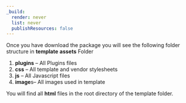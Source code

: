 ```yaml
---
_build:
  render: never
  list: never
  publishResources: false
---
```


Once you have download the package you will see the following folder structure in **template** **assets** Folder

1. **plugins** – All Plugins files
2. **css** – All template and vendor stylesheets
3. **js** – All Javascript files
4. **image**s– All images used in template

You will find all **html** files in the root directory of the template folder.
